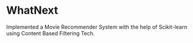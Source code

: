 # WhatNext

Implemented a Movie Recommender System with the help of Scikit-learn using Content Based Filtering Tech.
